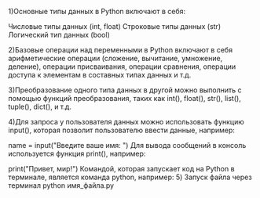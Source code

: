 1)Основные типы данных в Python включают в себя:

Числовые типы данных (int, float)
Строковые типы данных (str)
Логический тип данных (bool)

2)Базовые операции над переменными в Python включают в себя арифметические операции (сложение, вычитание, умножение, деление), операции присваивания, операции сравнения, операции доступа к элементам в составных типах данных и т.д.

3)Преобразование одного типа данных в другой можно выполнить с помощью функций преобразования, таких как int(), float(), str(), list(), tuple(), dict(), и т.д.

4)Для запроса у пользователя данных можно использовать функцию input(), которая позволит пользователю ввести данные, например:

name = input("Введите ваше имя: ")
Для вывода сообщений в консоль используется функция print(), например:

print("Привет, мир!")
Командой, которая запускает код на Python в терминале, является команда python, например:
5) Запуск файла через терминал
python имя_файла.py



